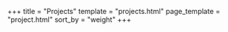 +++
title = "Projects"
template = "projects.html"
page_template = "project.html"
sort_by = "weight"
+++